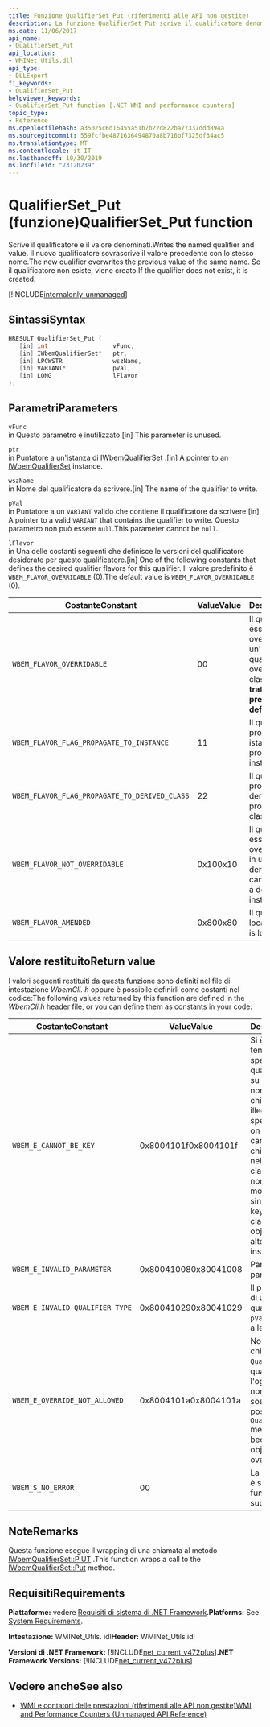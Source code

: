 ```yaml
---
title: Funzione QualifierSet_Put (riferimenti alle API non gestite)
description: La funzione QualifierSet_Put scrive il qualificatore denominato e il relativo valore.
ms.date: 11/06/2017
api_name:
- QualifierSet_Put
api_location:
- WMINet_Utils.dll
api_type:
- DLLExport
f1_keywords:
- QualifierSet_Put
helpviewer_keywords:
- QualifierSet_Put function [.NET WMI and performance counters]
topic_type:
- Reference
ms.openlocfilehash: a35025c6d16455a51b7b22d822ba77337ddd894a
ms.sourcegitcommit: 559fcfbe4871636494870a8b716bf7325df34ac5
ms.translationtype: MT
ms.contentlocale: it-IT
ms.lasthandoff: 10/30/2019
ms.locfileid: "73120239"
---
```

# <a name="qualifierset_put-function"></a><span data-ttu-id="345ec-103">QualifierSet_Put (funzione)</span><span class="sxs-lookup"><span data-stu-id="345ec-103">QualifierSet_Put function</span></span>

<span data-ttu-id="345ec-104">Scrive il qualificatore e il valore denominati.</span><span class="sxs-lookup"><span data-stu-id="345ec-104">Writes the named qualifier and value.</span></span> <span data-ttu-id="345ec-105">Il nuovo qualificatore sovrascrive il valore precedente con lo stesso nome.</span><span class="sxs-lookup"><span data-stu-id="345ec-105">The new qualifier overwrites the previous value of the same name.</span></span> <span data-ttu-id="345ec-106">Se il qualificatore non esiste, viene creato.</span><span class="sxs-lookup"><span data-stu-id="345ec-106">If the qualifier does not exist, it is created.</span></span>

[!INCLUDE[internalonly-unmanaged](../../../../includes/internalonly-unmanaged.md)]

## <a name="syntax"></a><span data-ttu-id="345ec-107">Sintassi</span><span class="sxs-lookup"><span data-stu-id="345ec-107">Syntax</span></span>

```cpp
HRESULT QualifierSet_Put (
   [in] int                  vFunc,
   [in] IWbemQualifierSet*   ptr,
   [in] LPCWSTR              wszName,
   [in] VARIANT*             pVal,
   [in] LONG                 lFlavor
);
```

## <a name="parameters"></a><span data-ttu-id="345ec-108">Parametri</span><span class="sxs-lookup"><span data-stu-id="345ec-108">Parameters</span></span>

`vFunc`\
<span data-ttu-id="345ec-109">in Questo parametro è inutilizzato.</span><span class="sxs-lookup"><span data-stu-id="345ec-109">[in] This parameter is unused.</span></span>

`ptr`\
<span data-ttu-id="345ec-110">in Puntatore a un'istanza di [IWbemQualifierSet](/windows/desktop/api/wbemcli/nn-wbemcli-iwbemqualifierset) .</span><span class="sxs-lookup"><span data-stu-id="345ec-110">[in] A pointer to an [IWbemQualifierSet](/windows/desktop/api/wbemcli/nn-wbemcli-iwbemqualifierset) instance.</span></span>

`wszName`\
<span data-ttu-id="345ec-111">in Nome del qualificatore da scrivere.</span><span class="sxs-lookup"><span data-stu-id="345ec-111">[in] The name of the qualifier to write.</span></span>

`pVal`\
<span data-ttu-id="345ec-112">in Puntatore a un `VARIANT` valido che contiene il qualificatore da scrivere.</span><span class="sxs-lookup"><span data-stu-id="345ec-112">[in] A pointer to a valid `VARIANT` that contains the qualifier to write.</span></span> <span data-ttu-id="345ec-113">Questo parametro non può essere `null`.</span><span class="sxs-lookup"><span data-stu-id="345ec-113">This parameter cannot be `null`.</span></span>

`lFlavor`\
<span data-ttu-id="345ec-114">in Una delle costanti seguenti che definisce le versioni del qualificatore desiderate per questo qualificatore.</span><span class="sxs-lookup"><span data-stu-id="345ec-114">[in] One of the following constants that defines the desired qualifier flavors for this qualifier.</span></span> <span data-ttu-id="345ec-115">Il valore predefinito è `WBEM_FLAVOR_OVERRIDABLE` (0).</span><span class="sxs-lookup"><span data-stu-id="345ec-115">The default value is `WBEM_FLAVOR_OVERRIDABLE` (0).</span></span>

|<span data-ttu-id="345ec-116">Costante</span><span class="sxs-lookup"><span data-stu-id="345ec-116">Constant</span></span>  |<span data-ttu-id="345ec-117">Value</span><span class="sxs-lookup"><span data-stu-id="345ec-117">Value</span></span>  |<span data-ttu-id="345ec-118">Descrizione</span><span class="sxs-lookup"><span data-stu-id="345ec-118">Description</span></span>  |
|---------|---------|---------|
| `WBEM_FLAVOR_OVERRIDABLE` | <span data-ttu-id="345ec-119">0</span><span class="sxs-lookup"><span data-stu-id="345ec-119">0</span></span> | <span data-ttu-id="345ec-120">Il qualificatore può essere sottoposto a override in una classe o un'istanza derivata.</span><span class="sxs-lookup"><span data-stu-id="345ec-120">The qualifier can be overridden in a derived class or instance.</span></span> <span data-ttu-id="345ec-121">**Si tratta del valore predefinito.**</span><span class="sxs-lookup"><span data-stu-id="345ec-121">**This is the default value.**</span></span> |
| `WBEM_FLAVOR_FLAG_PROPAGATE_TO_INSTANCE` | <span data-ttu-id="345ec-122">1</span><span class="sxs-lookup"><span data-stu-id="345ec-122">1</span></span> | <span data-ttu-id="345ec-123">Il qualificatore viene propagato alle istanze.</span><span class="sxs-lookup"><span data-stu-id="345ec-123">The qualifier is propagated to instances.</span></span> |
| `WBEM_FLAVOR_FLAG_PROPAGATE_TO_DERIVED_CLASS` | <span data-ttu-id="345ec-124">2</span><span class="sxs-lookup"><span data-stu-id="345ec-124">2</span></span> | <span data-ttu-id="345ec-125">Il qualificatore viene propagato alle classi derivate.</span><span class="sxs-lookup"><span data-stu-id="345ec-125">The qualifier is propagated to derived classes.</span></span> |
| `WBEM_FLAVOR_NOT_OVERRIDABLE` | <span data-ttu-id="345ec-126">0x10</span><span class="sxs-lookup"><span data-stu-id="345ec-126">0x10</span></span> | <span data-ttu-id="345ec-127">Il qualificatore non può essere sottoposto a override in una classe o in un'istanza derivata.</span><span class="sxs-lookup"><span data-stu-id="345ec-127">The qualifier cannot be overridden in a derived class or instance.</span></span> |
| `WBEM_FLAVOR_AMENDED` | <span data-ttu-id="345ec-128">0x80</span><span class="sxs-lookup"><span data-stu-id="345ec-128">0x80</span></span> | <span data-ttu-id="345ec-129">Il qualificatore è localizzato.</span><span class="sxs-lookup"><span data-stu-id="345ec-129">The qualifier is localized.</span></span> |

## <a name="return-value"></a><span data-ttu-id="345ec-130">Valore restituito</span><span class="sxs-lookup"><span data-stu-id="345ec-130">Return value</span></span>

<span data-ttu-id="345ec-131">I valori seguenti restituiti da questa funzione sono definiti nel file di intestazione *WbemCli. h* oppure è possibile definirli come costanti nel codice:</span><span class="sxs-lookup"><span data-stu-id="345ec-131">The following values returned by this function are defined in the *WbemCli.h* header file, or you can define them as constants in your code:</span></span>

|<span data-ttu-id="345ec-132">Costante</span><span class="sxs-lookup"><span data-stu-id="345ec-132">Constant</span></span>  |<span data-ttu-id="345ec-133">Value</span><span class="sxs-lookup"><span data-stu-id="345ec-133">Value</span></span>  |<span data-ttu-id="345ec-134">Descrizione</span><span class="sxs-lookup"><span data-stu-id="345ec-134">Description</span></span>  |
|---------|---------|---------|
| `WBEM_E_CANNOT_BE_KEY` | <span data-ttu-id="345ec-135">0x8004101f</span><span class="sxs-lookup"><span data-stu-id="345ec-135">0x8004101f</span></span> | <span data-ttu-id="345ec-136">Si è verificato un tentativo non valido di specificare il qualificatore di **chiave** su una proprietà che non può essere una chiave.</span><span class="sxs-lookup"><span data-stu-id="345ec-136">There was an illegal attempt to specify the **Key** qualifier on a property that cannot be a key.</span></span> <span data-ttu-id="345ec-137">Le chiavi sono specificate nella definizione della classe per un oggetto e non possono essere modificate per ogni singola istanza.</span><span class="sxs-lookup"><span data-stu-id="345ec-137">The keys are specified in the class definition for an object and cannot be altered on a per-instance basis.</span></span> |
| `WBEM_E_INVALID_PARAMETER` | <span data-ttu-id="345ec-138">0x80041008</span><span class="sxs-lookup"><span data-stu-id="345ec-138">0x80041008</span></span> | <span data-ttu-id="345ec-139">Parametro non valido.</span><span class="sxs-lookup"><span data-stu-id="345ec-139">A parameter is not valid.</span></span> |
| `WBEM_E_INVALID_QUALIFIER_TYPE` | <span data-ttu-id="345ec-140">0x80041029</span><span class="sxs-lookup"><span data-stu-id="345ec-140">0x80041029</span></span> | <span data-ttu-id="345ec-141">Il parametro `pVal` non è di un tipo di qualificatore valido.</span><span class="sxs-lookup"><span data-stu-id="345ec-141">The `pVal` parameter is not of a legal qualifier type.</span></span> |
| `WBEM_E_OVERRIDE_NOT_ALLOWED` | <span data-ttu-id="345ec-142">0x8004101a</span><span class="sxs-lookup"><span data-stu-id="345ec-142">0x8004101a</span></span> | <span data-ttu-id="345ec-143">Non è possibile chiamare il metodo `QualifierSet_Put` sul qualificatore perché l'oggetto proprietario non consente le sostituzioni.</span><span class="sxs-lookup"><span data-stu-id="345ec-143">It is not possible to call the `QualifierSet_Put` method on the qualifier because the owning object does not permit overrides.</span></span> |
| `WBEM_S_NO_ERROR` | <span data-ttu-id="345ec-144">0</span><span class="sxs-lookup"><span data-stu-id="345ec-144">0</span></span> | <span data-ttu-id="345ec-145">La chiamata di funzione è stata completata.</span><span class="sxs-lookup"><span data-stu-id="345ec-145">The function call was successful.</span></span>  |

## <a name="remarks"></a><span data-ttu-id="345ec-146">Note</span><span class="sxs-lookup"><span data-stu-id="345ec-146">Remarks</span></span>

<span data-ttu-id="345ec-147">Questa funzione esegue il wrapping di una chiamata al metodo [IWbemQualifierSet::P UT](/windows/desktop/api/wbemcli/nf-wbemcli-iwbemqualifierset-put) .</span><span class="sxs-lookup"><span data-stu-id="345ec-147">This function wraps a call to the [IWbemQualifierSet::Put](/windows/desktop/api/wbemcli/nf-wbemcli-iwbemqualifierset-put) method.</span></span>

## <a name="requirements"></a><span data-ttu-id="345ec-148">Requisiti</span><span class="sxs-lookup"><span data-stu-id="345ec-148">Requirements</span></span>

<span data-ttu-id="345ec-149">**Piattaforme:** vedere [Requisiti di sistema di .NET Framework](../../get-started/system-requirements.md).</span><span class="sxs-lookup"><span data-stu-id="345ec-149">**Platforms:** See [System Requirements](../../get-started/system-requirements.md).</span></span>

<span data-ttu-id="345ec-150">**Intestazione:** WMINet_Utils. idl</span><span class="sxs-lookup"><span data-stu-id="345ec-150">**Header:** WMINet_Utils.idl</span></span>

<span data-ttu-id="345ec-151">**Versioni di .NET Framework:** [!INCLUDE[net_current_v472plus](../../../../includes/net-current-v472plus.md)]</span><span class="sxs-lookup"><span data-stu-id="345ec-151">**.NET Framework Versions:** [!INCLUDE[net_current_v472plus](../../../../includes/net-current-v472plus.md)]</span></span>

## <a name="see-also"></a><span data-ttu-id="345ec-152">Vedere anche</span><span class="sxs-lookup"><span data-stu-id="345ec-152">See also</span></span>

- [<span data-ttu-id="345ec-153">WMI e contatori delle prestazioni (riferimenti alle API non gestite)</span><span class="sxs-lookup"><span data-stu-id="345ec-153">WMI and Performance Counters (Unmanaged API Reference)</span></span>](index.md)

